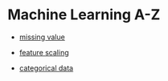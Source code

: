 # Machine Learning A-Z
- [missing value](https://github.com/dani721/pythonnote/blob/master/udemy/missing%20value.md)  

- [feature scaling](./feature%20scaling.md)  

- [categorical data](./categorical%20data.md)
